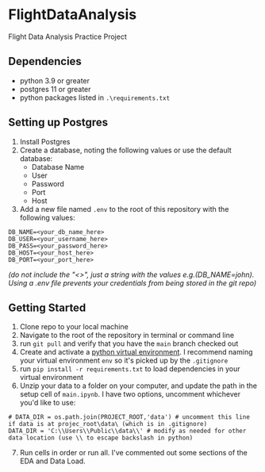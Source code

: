 # FlightDataAnalysis
Flight Data Analysis Practice Project

## Dependencies
- python 3.9 or greater
- postgres 11 or greater
- python packages listed in `.\requirements.txt`

## Setting up Postgres
1. Install Postgres
2. Create a database, noting the following values or use the default database:
    - Database Name
    - User
    - Password
    - Port
    - Host
3. Add a new file named `.env` to the root of this repository with the following values:
```
DB_NAME=<your_db_name_here>
DB_USER=<your_username_here>
DB_PASS=<your_password_here>
DB_HOST=<your_host_here>
DB_PORT=<your_port_here>
```
*(do not include the "<>", just a string with the values e.g.(DB_NAME=john). Using a .env file prevents your credentials from being stored in the git repo)*


    

## Getting Started
1. Clone repo to your local machine
2. Navigate to the root of the repository in terminal or command line
3. run `git pull` and verify that you have the `main` branch checked out
4. Create and activate a [python virtual environment](https://docs.python.org/3/library/venv.html). I recommend naming your virtual environment `env` so it's picked up by the `.gitignore`
5. run `pip install -r requirements.txt` to load dependencies in your virtual environment
6. Unzip your data to a folder on your computer, and update the path in the setup cell of `main.ipynb`. I have two options, uncomment whichever you'd like to use:
```
# DATA_DIR = os.path.join(PROJECT_ROOT,'data') # uncomment this line if data is at projec_root\data\ (which is in .gitignore)
DATA_DIR = 'C:\\Users\\Public\\data\\' # modify as needed for other data location (use \\ to escape backslash in python)
```
7. Run cells in order or run all. I've commented out some sections of the EDA and Data Load. 